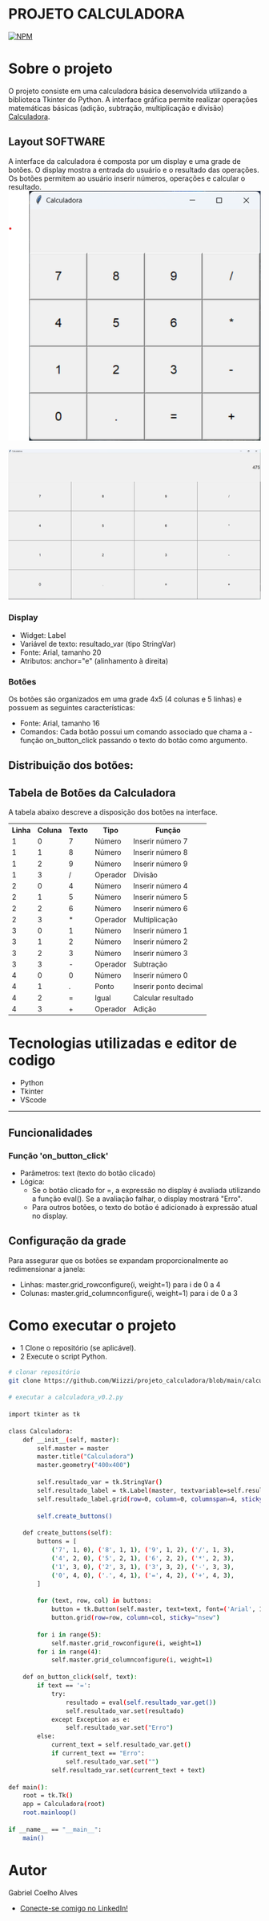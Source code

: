 
# PROJETO CALCULADORA
 [![NPM](https://img.shields.io/npm/l/react)](https://github.com/Wiizzi/projeto_calculadora/blob/main/LICENSE) 

# Sobre o projeto

O projeto consiste em uma calculadora básica desenvolvida utilizando a biblioteca Tkinter do Python. A interface gráfica permite realizar operações matemáticas básicas (adição, subtração, multiplicação e divisão) [Calculadora](https://github.com/Wiizzi/projeto_calculadora/blob/main/calculadora_v0.2.py).

## Layout SOFTWARE
A interface da calculadora é composta por um display e uma grade de botões. O display mostra a entrada do usuário e o resultado das operações. Os botões permitem ao usuário inserir números, operações e calcular o resultado.
![Calculadora Janela](https://github.com/Wiizzi/projeto_calculadora/blob/main/assets/calculadora_janela.png)

![Calculadora Tela Cheia](https://github.com/Wiizzi/projeto_calculadora/blob/main/assets/calculadora_tela_cheia.png)

### Display
- Widget: Label
- Variável de texto: resultado_var (tipo StringVar)
- Fonte: Arial, tamanho 20
- Atributos: anchor="e" (alinhamento à direita)

### Botões
Os botões são organizados em uma grade 4x5 (4 colunas e 5 linhas) e possuem as seguintes características:

- Fonte: Arial, tamanho 16
- Comandos: Cada botão possui um comando associado que chama a - função on_button_click passando o texto do botão como argumento.

## Distribuição dos botões:

<h2>Tabela de Botões da Calculadora</h2>

<p>A tabela abaixo descreve a disposição dos botões na interface.</p>

<table>
  <tr>
    <th>Linha</th>
    <th>Coluna</th>
    <th>Texto</th>
    <th>Tipo</th>
    <th>Função</th>
  </tr>
  <tr>
    <td>1</td>
    <td>0</td>
    <td>7</td>
    <td>Número</td>
    <td>Inserir número 7</td>
  </tr>
  <tr>
    <td>1</td>
    <td>1</td>
    <td>8</td>
    <td>Número</td>
    <td>Inserir número 8</td>
  </tr>
  <tr>
    <td>1</td>
    <td>2</td>
    <td>9</td>
    <td>Número</td>
    <td>Inserir número 9</td>
  </tr>
  <tr>
    <td>1</td>
    <td>3</td>
    <td>/</td>
    <td>Operador</td>
    <td>Divisão</td>
  </tr>
  <tr>
    <td>2</td>
    <td>0</td>
    <td>4</td>
    <td>Número</td>
    <td>Inserir número 4</td>
  </tr>
  <tr>
    <td>2</td>
    <td>1</td>
    <td>5</td>
    <td>Número</td>
    <td>Inserir número 5</td>
  </tr>
  <tr>
    <td>2</td>
    <td>2</td>
    <td>6</td>
    <td>Número</td>
    <td>Inserir número 6</td>
  </tr>
  <tr>
    <td>2</td>
    <td>3</td>
    <td>*</td>
    <td>Operador</td>
    <td>Multiplicação</td>
  </tr>
  <tr>
    <td>3</td>
    <td>0</td>
    <td>1</td>
    <td>Número</td>
    <td>Inserir número 1</td>
  </tr>
  <tr>
    <td>3</td>
    <td>1</td>
    <td>2</td>
    <td>Número</td>
    <td>Inserir número 2</td>
  </tr>
  <tr>
    <td>3</td>
    <td>2</td>
    <td>3</td>
    <td>Número</td>
    <td>Inserir número 3</td>
  </tr>
  <tr>
    <td>3</td>
    <td>3</td>
    <td>-</td>
    <td>Operador</td>
    <td>Subtração</td>
  </tr>
  <tr>
    <td>4</td>
    <td>0</td>
    <td>0</td>
    <td>Número</td>
    <td>Inserir número 0</td>
  </tr>
  <tr>
    <td>4</td>
    <td>1</td>
    <td>.</td>
    <td>Ponto</td>
    <td>Inserir ponto decimal</td>
  </tr>
  <tr>
    <td>4</td>
    <td>2</td>
    <td>=</td>
    <td>Igual</td>
    <td>Calcular resultado</td>
  </tr>
  <tr>
    <td>4</td>
    <td>3</td>
    <td>+</td>
    <td>Operador</td>
    <td>Adição</td>
  </tr>
</table>

# Tecnologias utilizadas e editor de codigo
- Python
- Tkinter
- VScode
---

## Funcionalidades
### Função 'on_button_click'
- Parâmetros: text (texto do botão clicado)
- Lógica:
    - Se o botão clicado for =, a expressão no display é avaliada utilizando a função eval(). Se a avaliação falhar, o display mostrará "Erro".
    - Para outros botões, o texto do botão é adicionado à expressão atual no display.

## Configuração da grade
Para assegurar que os botões se expandam proporcionalmente ao redimensionar a janela:

* Linhas: master.grid_rowconfigure(i, weight=1) para i de 0 a 4
* Colunas: master.grid_columnconfigure(i, weight=1) para i de 0 a 3

# Como executar o projeto

- 1 Clone o repositório (se aplicável).
- 2 Execute o script Python.

```bash
# clonar repositório
git clone https://github.com/Wiizzi/projeto_calculadora/blob/main/calculadora_v0.2.py

# executar a calculadora_v0.2.py

import tkinter as tk

class Calculadora:
    def __init__(self, master):
        self.master = master
        master.title("Calculadora")
        master.geometry("400x400")

        self.resultado_var = tk.StringVar()
        self.resultado_label = tk.Label(master, textvariable=self.resultado_var, font=('Arial', 20), anchor="e")
        self.resultado_label.grid(row=0, column=0, columnspan=4, sticky="ew")

        self.create_buttons()

    def create_buttons(self):
        buttons = [
            ('7', 1, 0), ('8', 1, 1), ('9', 1, 2), ('/', 1, 3),
            ('4', 2, 0), ('5', 2, 1), ('6', 2, 2), ('*', 2, 3),
            ('1', 3, 0), ('2', 3, 1), ('3', 3, 2), ('-', 3, 3),
            ('0', 4, 0), ('.', 4, 1), ('=', 4, 2), ('+', 4, 3),
        ]

        for (text, row, col) in buttons:
            button = tk.Button(self.master, text=text, font=('Arial', 16), command=lambda t=text: self.on_button_click(t))
            button.grid(row=row, column=col, sticky="nsew")

        for i in range(5):
            self.master.grid_rowconfigure(i, weight=1)
        for i in range(4):
            self.master.grid_columnconfigure(i, weight=1)

    def on_button_click(self, text):
        if text == '=':
            try:
                resultado = eval(self.resultado_var.get())
                self.resultado_var.set(resultado)
            except Exception as e:
                self.resultado_var.set("Erro")
        else:
            current_text = self.resultado_var.get()
            if current_text == "Erro":
                self.resultado_var.set("")
            self.resultado_var.set(current_text + text)

def main():
    root = tk.Tk()
    app = Calculadora(root)
    root.mainloop()

if __name__ == "__main__":
    main()

```

# Autor

Gabriel Coelho Alves
- [Conecte-se comigo no LinkedIn!](https://www.linkedin.com/in/gabriel-coelho-alves/)


